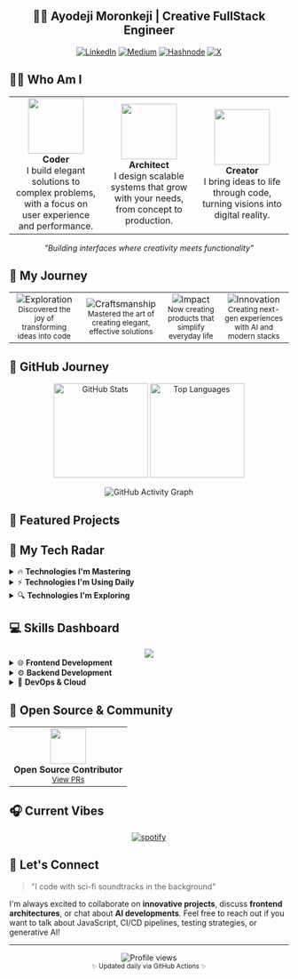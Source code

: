 <div align="center"><h2>👨‍💻 Ayodeji Moronkeji | Creative FullStack Engineer</h2></div>

<div align="center">
  
[![LinkedIn](https://img.shields.io/badge/LinkedIn-ayodejimoronkeji-0077B5?style=for-the-badge&logo=linkedin&logoColor=white)](https://www.linkedin.com/in/moronkeji-ayodeji/)
[![Medium](https://img.shields.io/badge/Medium-morayodeji-000000?style=for-the-badge&logo=medium&logoColor=white)](https://morayodeji.medium.com/)
[![Hashnode](https://img.shields.io/badge/Hashnode-davemkeji-2962FF?style=for-the-badge&logo=hashnode&logoColor=white)](https://davemkeji.hashnode.dev)
[![X](https://img.shields.io/badge/%40morayodeji-1DA1F2?style=for-the-badge&logo=X&logoColor=white)](https://x.com/morayodeji)
  
</div>

<!-- ## 🎭 Who Am I

> *Building interfaces where creativity meets functionality*

```javascript
const ayodeji = {
  frontend: ['JavaScript', 'TypeScript', 'React', 'NextJS', 'HTML5', 'CSS3', 'SASS/SCSS'],
  backend: ['Node.js', 'Express', 'NestJS'],
  database: ['MongoDB', 'PostgreSQL', 'MySQL', 'Redis', 'Firebase'],
  testing: ['Jest', 'Cypress', 'React Testing Library', 'Mocha', 'Chai'],
  devOps: ['Docker', 'Kubernetes', 'Jenkins', 'CircleCI', 'GitHub Actions', 'Terraform', 'Ansible'],
  cloud: ['AWS', 'Google Cloud', 'Azure', 'Heroku', 'Netlify', 'Vercel'],
  tools: ['Tailwind', 'Webpack', 'Vite', 'Babel', 'ESLint', 'Git', 'Postman'],
  architecture: ['Microservices', 'Serverless', 'REST API', 'GraphQL'],
  passions: ['Web UI', 'Generative AI', 'Forex Trading', 'CI/CD Automation'],
  hobbies: ['Chess ♟️', 'Piano 🎹', 'Sci-fi Films 🎬'],
  currentlyLearning: ['Advanced Generative AI Patterns', 'Kubernetes Orchestration', 'Cloud Infrastructure Security']
};
``` -->

<!-- ## <img src="https://media.giphy.com/media/WUlplcMpOCEmTGBtBW/giphy.gif" width="30"> Who Am I

```bash
$ whoami
> Ayodeji Moronkeji

$ cat ayodeji.profile
> Frontend Engineer with fullstack & DevOps superpowers

$ ayodeji --interests
> Web UI, Generative AI, Forex Trading, System Architecture

$ ayodeji --superpower
> Transforming complex requirements into elegant interfaces

$ ayodeji --status
> Currently building the future, one component at a time...
``` -->

<!-- ## 🎭 Who Am I

```javascript
class AyodejiMoronkeji {
  constructor() {
    this.title = "Creative Frontend Engineer";
    this.location = "Nigeria 🇳🇬";
    this.yearsOfExperience = new Date().getFullYear() - 2017;
  }

  get skills() {
    return {
      frontend: ["React", "TypeScript", "Next.js", "TailwindCSS"],
      backend: ["Node.js", "Express", "MongoDB", "PostgreSQL"],
      devOps: ["Docker", "AWS", "CI/CD", "Kubernetes"]
    };
  }

  get passions() {
    return ["Clean UIs", "Scalable Architecture", "Mentoring"];
  }

  sayHello() {
    console.log("Thanks for stopping by! Let's build something amazing together.");
  }
}

// Initialize
const ayodeji = new AyodejiMoronkeji();
ayodeji.sayHello();
``` -->

## 👨‍💻 Who Am I

<div align="center">
  <table>
    <tr>
      <td align="center" width="33%">
        <img src="https://media.giphy.com/media/f3iwJFOVOwuy7K6FFw/giphy.gif" width="100" />
        <br />
        <strong>Coder</strong>
        <br />
        I build elegant solutions to complex problems, with a focus on user experience and performance.
      </td>
      <td align="center" width="33%">
        <img src="https://media.giphy.com/media/UVG0BN8TOMKkPOJS6e/giphy.gif" width="100" />
        <br />
        <strong>Architect</strong>
        <br />
        I design scalable systems that grow with your needs, from concept to production.
      </td>
      <td align="center" width="33%">
        <img src="https://media.giphy.com/media/dMLmQfCO7lCA2gX3tw/giphy.gif" width="100" />
        <br />
        <strong>Creator</strong>
        <br />
        I bring ideas to life through code, turning visions into digital reality.
      </td>
    </tr>
  </table>
</div>

<p align="center"><i>"Building interfaces where creativity meets functionality"</i></p>


## 🚀 My Journey

<div align="center">
  <table>
    <tr>
      <td align="center">
        <img src="https://img.shields.io/badge/Phase%201-Exploration-blue?style=for-the-badge" alt="Exploration"/>
        <br/>
        <sub>Discovered the joy of transforming ideas into code</sub>
      </td>
      <td align="center">
        <img src="https://img.shields.io/badge/Phase%202-Craftsmanship-purple?style=for-the-badge" alt="Craftsmanship"/>
        <br/>
        <sub>Mastered the art of creating elegant, effective solutions</sub>
      </td>
      <!-- <td align="center">
        <img src="https://img.shields.io/badge/Phase%203-Leadership-red?style=for-the-badge" alt="Leadership"/>
        <br/>
        <sub>Now building teams and shaping tech decisions</sub>
      </td> -->
      <td align="center">
				<img src="https://img.shields.io/badge/Phase%203-Impact-red?style=for-the-badge" alt="Impact"/>
				<br/>
				<sub>Now creating products that simplify everyday life</sub>
      </td>
      <td align="center">
        <img src="https://img.shields.io/badge/Current-Innovation-green?style=for-the-badge" alt="Innovation"/>
        <br/>
        <sub>Creating next-gen experiences with AI and modern stacks</sub>
      </td>
    </tr>
  </table>
</div>

## 🚀 GitHub Journey

<div align="center">
  <img src="https://github-readme-stats.vercel.app/api?username=d-beloved&count_private=true&show_icons=true&theme=radical" alt="GitHub Stats" height="170" />
  <img src="https://github-readme-stats.vercel.app/api/top-langs/?username=d-beloved&layout=compact&theme=radical" alt="Top Languages" height="170" />
</div>

<div align="center">
  
  ![GitHub Activity Graph](https://raw.githubusercontent.com/d-beloved/d-beloved/output/github-graph-snake.svg)
  
</div>

## 💼 Featured Projects

<div align="center">
  <!-- FEATURED_PROJECTS_START -->
  <!-- This section will be automatically updated by the GitHub Action -->
  <!-- Don't modify this section manually -->
  <!-- FEATURED_PROJECTS_END -->
</div>

## 🎯 My Tech Radar

<details>
<summary>🔥 <b>Technologies I'm Mastering</b></summary>
<br/>
  
- **Kubernetes**: Advanced cluster management, custom controllers
- **AWS Cloud Architecture**: Serverless patterns, multi-region deployments
- **React Ecosystem**: Advanced patterns, performance optimization
  
</details>

<details>
<summary>⚡ <b>Technologies I'm Using Daily</b></summary>
<br/>
  
- **ReactJS**: Crafting dynamic, high-performance user interfaces for modern web applications
- **Node.js**: Building scalable APIs and microservices
- **TypeScript**: Type-safe development across full stack
- **CI/CD**: Automated testing and deployment pipelines
  
</details>

<details>
<summary>🔍 <b>Technologies I'm Exploring</b></summary>
<br/>
  
- **Ruby on Rails**: Rapid web application development with convention over configuration
- **AI & LLMs**: Exploring large language models and intelligent automation
- **Quantum Computing**: Investigating next-generation computational paradigms
  
</details>

<!-- ## 📚 Knowledge Timeline

<div align="center">
  <table>
    <tr>
      <td align="center">
        <img src="https://img.shields.io/badge/2023-Current-brightgreen?style=for-the-badge" alt="2023"/>
        <br/>
        <b>AI Integration & Cloud Architecture</b>
        <br/>
        <i>Advanced AI patterns & multi-cloud solutions</i>
      </td>
      <td align="center">
        <img src="https://img.shields.io/badge/2021-2022-blue?style=for-the-badge" alt="2021-2022"/>
        <br/>
        <b>Microservices & DevOps</b>
        <br/>
        <i>CI/CD, container orchestration, monitoring</i>
      </td>
      <td align="center">
        <img src="https://img.shields.io/badge/2018-2020-orange?style=for-the-badge" alt="2018-2020"/>
        <br/>
        <b>Full Stack Development</b>
        <br/>
        <i>Modern web frameworks & scalable backends</i>
      </td>
    </tr>
  </table>
</div> -->

## 💻 Skills Dashboard

<div align="center">
  <img src="https://skillicons.dev/icons?i=js,ts,react,nodejs,python,docker,kubernetes,aws,gcp,mongodb,postgres" />
</div>

<details>
<summary>🌐 <b>Frontend Development</b></summary>
<br/>
  
- **Frameworks**: React, Next.js
- **State Management**: Redux, Context API, Recoil
- **Styling**: Tailwind CSS, Styled Components, SASS
- **Testing**: Jest, React Testing Library, Cypress
  
</details>

<details>
<summary>⚙️ <b>Backend Development</b></summary>
<br/>
  
- **Core**: Node.js, Express, NestJS
- **API Design**: RESTful, GraphQL, WebSockets
- **Databases**: PostgreSQL, MongoDB, Redis, Firebase
- **Authentication**: OAuth, JWT, Session Management
  
</details>

<details>
<summary>🚀 <b>DevOps & Cloud</b></summary>
<br/>
  
- **Containerization**: Docker, Kubernetes
- **CI/CD**: GitHub Actions, Jenkins, CircleCI
- **Cloud Providers**: AWS, Google Cloud Platform, Azure
- **Infrastructure as Code**: Terraform, Ansible, CloudFormation
  
</details>

<!-- ## 🎓 Learning & Certification Hub

<div align="center">
  <a href="#"><img src="https://img.shields.io/badge/AWS-Certified_Solutions_Architect-FF9900?style=for-the-badge&logo=amazon-aws&logoColor=white" alt="AWS Certified"/></a>
  <a href="#"><img src="https://img.shields.io/badge/Google-Professional_Cloud_Engineer-4285F4?style=for-the-badge&logo=google-cloud&logoColor=white" alt="GCP Certified"/></a>
  <a href="#"><img src="https://img.shields.io/badge/MongoDB-Database_Administrator-47A248?style=for-the-badge&logo=mongodb&logoColor=white" alt="MongoDB Certified"/></a>
</div>

<details>
<summary>📖 <b>Current Learning Paths</b></summary>
<br/>
  
- **Machine Learning Engineering**: Building ML pipelines and deployment strategies
- **Cybersecurity**: Security best practices for cloud-native applications
- **System Design**: Architecturing for global scale and reliability
  
</details>

<details>
<summary>🏆 <b>Recent Achievements</b></summary>
<br/>
  
- **[2023]** Led migration of legacy system to microservices architecture
- **[2022]** Reduced cloud infrastructure costs by 40% through optimization
- **[2021]** Implemented CI/CD pipeline reducing deployment time by 75%
  
</details> -->

## 🌟 Open Source & Community

<div align="center">
  <table>
    <tr>
      <td align="center">
        <img width="64" src="https://github.githubassets.com/images/modules/logos_page/GitHub-Mark.png"/>
        <br/>
        <b>Open Source Contributor</b>
        <br/>
        <sub><a href="https://github.com/pulls?q=is%3Apr+author%3Ad-beloved">View PRs</a></sub>
      </td>
      <!-- <td align="center">
        <img width="64" src="https://cdn.jsdelivr.net/npm/simple-icons@v3/icons/stackoverflow.svg"/>
        <br/>
        <b>Stack Overflow</b>
        <br/>
        <sub>2000+ reputation</sub>
      </td>
      <td align="center">
        <img width="64" src="https://cdn.jsdelivr.net/npm/simple-icons@v3/icons/dev-dot-to.svg"/>
        <br/>
        <b>Technical Writer</b>
        <br/>
        <sub>10+ published articles</sub>
      </td> -->
    </tr>
  </table>
</div>

<!-- <details>
<summary>🤝 <b>Mentorship & Speaking</b></summary>
<br/>
  
- **Tech Mentorship**: Guiding junior developers through career growth
- **Conference Talks**: Web performance optimization, DevOps best practices
- **Workshop Facilitation**: React advanced patterns, CI/CD implementation
  
</details> -->

## 🎧 Current Vibes

<div align="center">
  
[![spotify](https://spotify-github-profile.vercel.app/api/view?uid=31w7ft7ossrnlcrxgeeibacykddi&cover_image=false&theme=default)](https://github.com/kittinan/spotify-github-profile)

</div>

## 💬 Let's Connect

> "I code with sci-fi soundtracks in the background"

I'm always excited to collaborate on **innovative projects**, discuss **frontend architectures**, or chat about **AI developments**. Feel free to reach out if you want to talk about JavaScript, CI/CD pipelines, testing strategies, or generative AI!

---

<div align="center">
  <img src="https://komarev.com/ghpvc/?username=d-beloved&color=blueviolet&style=for-the-badge" alt="Profile views" />
</div>

<div align="center">
  <sub>✨ Updated daily via GitHub Actions ✨</sub>
</div>